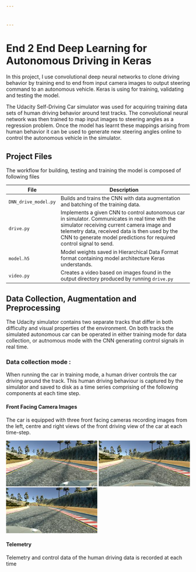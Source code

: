 ```yaml
---


---
```


# End 2 End Deep Learning for Autonomous Driving in Keras
In this project, I use convolutional deep neural networks to clone driving behavior by training end to end from input camera images to output steering command to an autonomous vehicle. Keras is using for training, validating and testing the model.</p>
The Udacity Self-Driving Car simulator was used for acquiring training data sets of human driving behavior around test tracks. The convolutional neural network was then trained to map input images to steering angles as a regression problem. Once the model has learnt these mappings arising from human behavior it can be used to generate new steering angles online to control the autonomous vehicle in the simulator.
## Project Files

The workflow for building, testing and training the model is composed of following files



| File                         | Description                                                                        |
| ---------------------------- | ---------------------------------------------------------------------------------- |
| `DNN_drive_model.py`                    | Builds and trains the CNN with data augmentation and batching of the training data.                  |
| `drive.py`                   | Implements a given CNN to control autonomous car in simulator. Communicates in real time with the simulator receiving current camera image and telemetry data, received data is then used by the CNN to generate model predictions for required control signal to send.                    |
| `model.h5`                 | Model weights saved in Hierarchical Data Format format  containing model architecture Keras understands.             |
| `video.py`                   | Creates a video based on images found in the output directory produced by running `drive.py`                                                                     |

## Data Collection, Augmentation and Preprocessing

The Udacity simulator contains two separate tracks that differ in both difficulty and visual properties of the environment. On both tracks the simulated autonomous car can be operated in either training mode for data collection, or autnomous mode with the CNN generating control signals in real time.

### Data collection mode :
 When running the car in training mode, a human driver controls the car driving around the track. This human driving behaviour is captured by the simulator and saved to disk as a time series comprising of the following components at each time step.

#### Front Facing Camera Images

The car is equipped with three front facing cameras recording images from the left, centre and right views of the front driving view of the car at each time-step. 


<img src="https://github.com/joshwadd/End2end_Driving_Keras/blob/master/Images/left.jpg?raw=true" width="250"/> <img src="https://github.com/joshwadd/End2end_Driving_Keras/blob/master/Images/Centre.jpg?raw=true" width="250"/> <img src="https://github.com/joshwadd/End2end_Driving_Keras/blob/master/Images/right.jpg?raw=true" width="250"/>

#### Telemetry 

Telemetry and control data of the human driving data is recorded at each time
<!--stackedit_data:
eyJoaXN0b3J5IjpbNzk4NTIwMjM4LC0xMDQ4MDgxNDldfQ==
-->